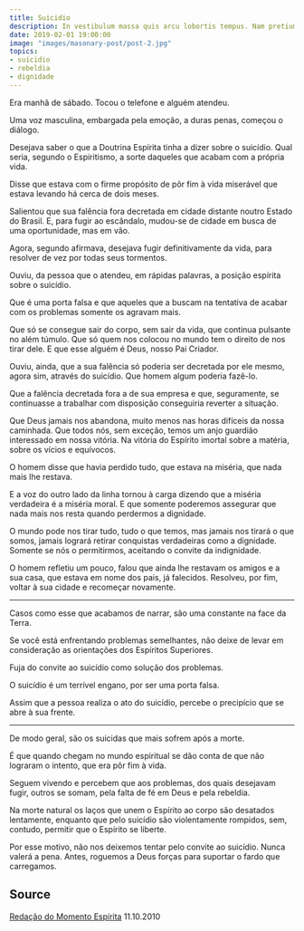 ```yaml
---
title: Suicidio
description: In vestibulum massa quis arcu lobortis tempus. Nam pretium arcu in odio vulputate luctus.
date: 2019-02-01 19:00:00
image: "images/masonary-post/post-2.jpg"
topics: 
- suicidio
- rebeldia
- dignidade
---
```


Era manhã de sábado. Tocou o telefone e alguém atendeu.

Uma voz masculina, embargada pela emoção, a duras penas, começou o diálogo.

Desejava saber o que a Doutrina Espírita tinha a dizer sobre o suicídio. Qual seria, segundo o Espiritismo, a sorte daqueles que acabam com a própria vida.

Disse que estava com o firme propósito de pôr fim à vida miserável que estava levando há cerca de dois meses.

Salientou que sua falência fora decretada em cidade distante noutro Estado do Brasil. E, para fugir ao escândalo, mudou-se de cidade em busca de uma oportunidade, mas em vão.

Agora, segundo afirmava, desejava fugir definitivamente da vida, para resolver de vez por todas seus tormentos.

Ouviu, da pessoa que o atendeu, em rápidas palavras, a posição espírita sobre o suicídio.

Que é uma porta falsa e que aqueles que a buscam na tentativa de acabar com os problemas somente os agravam mais.

Que só se consegue sair do corpo, sem sair da vida, que continua pulsante no além túmulo. Que só quem nos colocou no mundo tem o direito de nos tirar dele. E que esse alguém é Deus, nosso Pai Criador.

Ouviu, ainda, que a sua falência só poderia ser decretada por ele mesmo, agora sim, através do suicídio. Que homem algum poderia fazê-lo.

Que a falência decretada fora a de sua empresa e que, seguramente, se continuasse a trabalhar com disposição conseguiria reverter a situação.

Que Deus jamais nos abandona, muito menos nas horas difíceis da nossa caminhada. Que todos nós, sem exceção, temos um anjo guardião interessado em nossa vitória. Na vitória do Espírito imortal sobre a matéria, sobre os vícios e equívocos.

O homem disse que havia perdido tudo, que estava na miséria, que nada mais lhe restava.

E a voz do outro lado da linha tornou à carga dizendo que a miséria verdadeira é a miséria moral. E que somente poderemos assegurar que nada mais nos resta quando perdermos a dignidade.

O mundo pode nos tirar tudo, tudo o que temos, mas jamais nos tirará o que somos, jamais logrará retirar conquistas verdadeiras como a dignidade. Somente se nós o permitirmos, aceitando o convite da indignidade.

O homem refletiu um pouco, falou que ainda lhe restavam os amigos e a sua casa, que estava em nome dos pais, já falecidos. Resolveu, por fim, voltar à sua cidade e recomeçar novamente.

*   *   *

 Casos como esse que acabamos de narrar, são uma constante na face da Terra.

Se você está enfrentando problemas semelhantes, não deixe de levar em consideração as orientações dos Espíritos Superiores.

Fuja do convite ao suicídio como solução dos problemas.

O suicídio é um terrível engano, por ser uma porta falsa.

Assim que a pessoa realiza o ato do suicídio, percebe o precipício que se abre à sua frente.

*   *   *

De modo geral, são os suicidas que mais sofrem após a morte.

É que quando chegam no mundo espiritual se dão conta de que não lograram o intento, que era pôr fim à vida.

Seguem vivendo e percebem que aos problemas, dos quais desejavam fugir, outros se somam, pela falta de fé em Deus e pela rebeldia.

Na morte natural os laços que unem o Espírito ao corpo são desatados lentamente, enquanto que pelo suicídio são violentamente rompidos, sem, contudo, permitir que o Espírito se liberte.

Por esse motivo, não nos deixemos tentar pelo convite ao suicídio. Nunca valerá a pena. Antes, roguemos a Deus forças para suportar o fardo que carregamos.

## Source
[Redação do Momento Espírita](http://www.momento.com.br/pt/ler_texto.php?id=590)
11.10.2010

